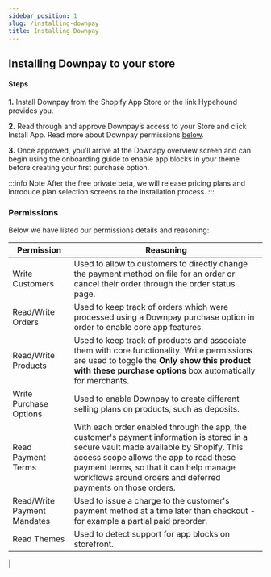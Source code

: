 ```yaml
---
sidebar_position: 1
slug: /installing-downpay
title: Installing Downpay
---
```


## Installing Downpay to your store

#### Steps 

**1.** Install Downpay from the Shopify App Store or the link Hypehound provides you. 

**2.** Read through and approve Downpay’s access to your Store and click Install App. Read more about Downpay permissions [below](#permissions).

**3.** Once approved, you’ll arrive at the Downapy overview screen and can begin using the onboarding guide to enable app blocks in your theme before creating your first purchase option.

:::info Note
After the free private beta, we will release pricing plans and introduce plan selection screens to the installation process.
:::

### Permissions

Below we have listed our permissions details and reasoning:

| Permission | Reasoning |
| --- | --- |
| Write Customers | Used to allow to customers to directly change the payment method on file for an order or cancel their order through the order status page. |
| Read/Write Orders | Used to keep track of orders which were processed using a Downpay purchase option in order to enable core app features. |
| Read/Write Products | Used to keep track of products and associate them with core functionality. Write permissions are used to toggle the **Only show this product with these purchase options** box automatically for merchants.|
| Write Purchase Options | Used to enable Downpay to create different selling plans on products, such as deposits. |
| Read Payment Terms | With each order enabled through the app, the customer's payment information is stored in a secure vault made available by Shopify. This access scope allows the app to read these payment terms, so that it can help manage workflows around orders and deferred payments on those orders. |
| Read/Write Payment Mandates | Used to issue a charge to the customer's payment method at a time later than checkout - for example a partial paid preorder. |
| Read Themes | Used to detect support for app blocks on storefront. |
|
